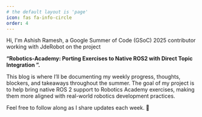 ```yaml
---
# the default layout is 'page'
icon: fas fa-info-circle
order: 4
---
```


<!-- > Hello!
{: .prompt-tip } -->

Hi, I'm Ashish Ramesh, a Google Summer of Code (GSoC) 2025 contributor working with JdeRobot on the project 

**“Robotics-Academy: Porting Exercises to Native ROS2 with Direct Topic Integration ”.**

This blog is where I’ll be documenting my weekly progress, thoughts, blockers, and takeaways throughout the summer. The goal of my project is to help bring native ROS 2 support to Robotics Academy exercises, making them more aligned with real-world robotics development practices.

Feel free to follow along as I share updates each week. 🚀
